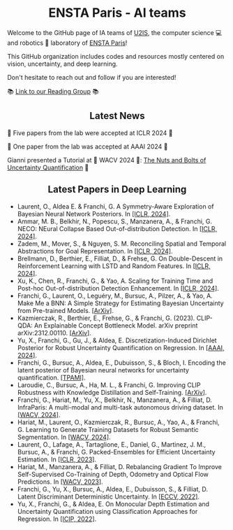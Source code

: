 <div align="center">
  <h1>ENSTA Paris - AI teams </h1>
</div>

Welcome to the GitHub page of IA teams of [U2IS](http://u2is.ensta-paris.fr/?lang=en), the computer science 💻 and robotics 🤖 laboratory of [ENSTA Paris](https://www.ensta-paris.fr/en)!

This GitHub organization includes codes and resources mostly centered on vision, uncertainty, and deep learning.

Don't hesitate to reach out and follow if you are interested!

📚 [Link to our Reading Group](https://ensta-u2is-ai.github.io/u2is-reading-group/)  📚

<div align="center">
  <h2> Latest News </h2>
</div>

🎉 Five papers from the lab were accepted at ICLR 2024 🎉

🎉 One paper from the lab was accepted at AAAI 2024 🎉

Gianni presented a Tutorial at 🌴 WACV 2024 🌴: [The Nuts and Bolts of Uncertainty Quantification](ensta-u2is.github.io/uqt/) 🎉

<div align="center">
  <h2> Latest Papers in Deep Learning </h2>
</div>

- Laurent, O., Aldea E. & Franchi, G. A Symmetry-Aware Exploration of Bayesian Neural Network Posteriors. In [[ICLR, 2024]](https://arxiv.org/pdf/2310.08287.pdf).
- Ammar, M. B., Belkhir, N., Popescu, S., Manzanera, A., & Franchi, G. NECO: NEural Collapse Based Out-of-distribution Detection. In [[ICLR, 2024]](https://arxiv.org/pdf/2310.06823.pdf).
- Zadem, M., Mover, S., & Nguyen, S. M. Reconciling Spatial and Temporal Abstractions for Goal Representation. In [[ICLR, 2024]](https://arxiv.org/abs/2401.09870).
- Brellmann, D., Berthier, E., Filliat, D., & Frehse, G. On Double-Descent in Reinforcement Learning with LSTD and Random Features. In [[ICLR, 2024]](https://arxiv.org/abs/2310.05518).
- Xu, K., Chen, R., Franchi, G., & Yao, A. Scaling for Training Time and Post-hoc Out-of-distribution Detection Enhancement. In [[ICLR, 2024]](https://arxiv.org/pdf/2310.00227.pdf).
- Franchi, G., Laurent, O., Leguéry, M., Bursuc, A., Pilzer, A., & Yao, A. Make Me a BNN: A Simple Strategy for Estimating Bayesian Uncertainty from Pre-trained Models. [[ArXiv]](https://arxiv.org/abs/2312.15297).
- Kazmierczak, R., Berthier, E., Frehse, G., & Franchi, G. (2023). CLIP-QDA: An Explainable Concept Bottleneck Model. arXiv preprint arXiv:2312.00110. [[ArXiv]](https://arxiv.org/pdf/2312.00110.pdf).
- Yu, X., Franchi, G., Gu, J., & Aldea, E. Discretization-Induced Dirichlet Posterior for Robust Uncertainty Quantification on Regression. In [[AAAI, 2024]](https://arxiv.org/pdf/2308.09065.pdf).
- Franchi, G., Bursuc, A., Aldea, E., Dubuisson, S., & Bloch, I. Encoding the latent posterior of Bayesian neural networks for uncertainty quantification. [[TPAMI]](https://arxiv.org/pdf/2012.02818.pdf).
- Laroudie, C., Bursuc, A., Ha, M. L., & Franchi, G. Improving CLIP Robustness with Knowledge Distillation and Self-Training. [[ArXiv]](https://arxiv.org/pdf/2309.10361.pdf).
- Franchi, G., Hariat, M., Yu, X., Belkhir, N., Manzanera, A., & Filliat, D. InfraParis: A multi-modal and multi-task autonomous driving dataset. In [[WACV, 2024]](https://arxiv.org/pdf/2309.15751.pdf).
- Hariat, M., Laurent, O., Kazmierczak, R., Bursuc, A., Yao, A., & Franchi, G. Learning to Generate Training Datasets for Robust Semantic Segmentation. In [[WACV, 2024]](https://arxiv.org/abs/2308.02535).
- Laurent, O., Lafage, A., Tartaglione, E., Daniel, G., Martinez, J. M., Bursuc, A., & Franchi, G. Packed-Ensembles for Efficient Uncertainty Estimation. In [[ICLR, 2023]](https://arxiv.org/pdf/2210.09184.pdf).
- Hariat, M., Manzanera, A., & Filliat, D. Rebalancing Gradient To Improve Self-Supervised Co-Training of Depth, Odometry and Optical Flow Predictions. In [[WACV, 2023]](https://hal.science/hal-03964607/file/wacv23.pdf).
- Franchi, G., Yu, X., Bursuc, A., Aldea, E., Dubuisson, S., & Filliat, D. Latent Discriminant Deterministic Uncertainty. In [[ECCV, 2022]](https://arxiv.org/pdf/2207.10130.pdf).
- Yu, X., Franchi, G., & Aldea, E. On Monocular Depth Estimation and Uncertainty Quantification using Classification Approaches for Regression. In [[ICIP, 2022]](https://hal.science/hal-03775941/document).
